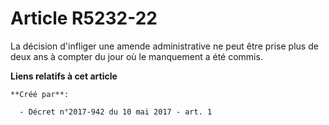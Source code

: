 # Article R5232-22

La décision d'infliger une amende administrative ne peut être prise plus de deux ans à compter du jour où le manquement a été
commis.

**Liens relatifs à cet article**

	**Créé par**:

	  - Décret n°2017-942 du 10 mai 2017 - art. 1
